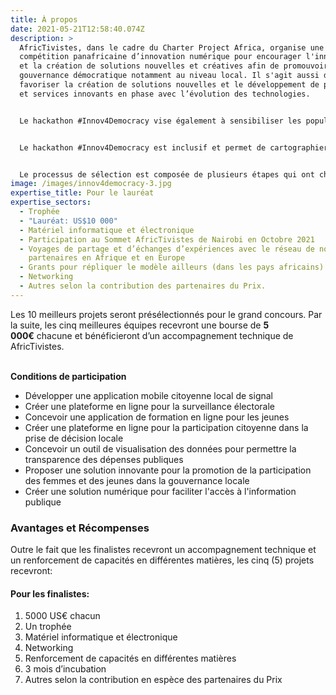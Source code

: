 ```yaml
---
title: À propos
date: 2021-05-21T12:58:40.074Z
description: >
  AfricTivistes, dans le cadre du Charter Project Africa, organise une
  compétition panafricaine d’innovation numérique pour encourager l'innovation
  et la création de solutions nouvelles et créatives afin de promouvoir la
  gouvernance démocratique notamment au niveau local. Il s'agit aussi de
  favoriser la création de solutions nouvelles et le développement de produits
  et services innovants en phase avec l’évolution des technologies. 


  Le hackathon #Innov4Democracy vise également à sensibiliser les populations à la Charte africaine pour la démocratie, les élections et la bonne gouvernance (CADEG) et à encourager la participation des militants citoyens, des jeunes issus des organisations communautaires de base (OCB), les acteurs de la société civile les blogueurs, les web activistes et les professionnels des médias à sa mise en œuvre.


  Le hackathon #Innov4Democracy est inclusif et permet de cartographier les meilleures solutions numériques portées par de jeunes africains. Chaque citoyen d'un pays africain pourrait voter pour les un des dix solutions numériques présélectionnés sur la base de l'originalité, de la réplicabilité ou de L’impact du projet dans l’avancement de la démocratie et de la bonne gouvernance.


  Le processus de sélection est composée de plusieurs étapes qui ont chacune leur importance pour récompenser les meilleures innovations  lors d’un événement majeur continental qui se tiendra en 2024 dans une capitale africaine.
image: /images/innov4democracy-3.jpg
expertise_title: Pour le lauréat
expertise_sectors:
  - Trophée
  - "Lauréat: US$10 000"
  - Matériel informatique et électronique
  - Participation au Sommet AfricTivistes de Nairobi en Octobre 2021
  - Voyages de partage et d’échanges d’expériences avec le réseau de nos
    partenaires en Afrique et en Europe
  - Grants pour répliquer le modèle ailleurs (dans les pays africains)
  - Networking
  - Autres selon la contribution des partenaires du Prix.
---
```

Les 10 meilleurs projets seront présélectionnés pour le grand concours. Par la suite, les cinq meilleures équipes recevront une bourse de **5 000€** chacune et bénéficieront d’un accompagnement technique de AfricTivistes.

\
**Conditions de participation**

* Développer une application mobile citoyenne local de signal 
* Créer une plateforme en ligne pour la surveillance électorale
* Concevoir une application de formation en ligne pour les jeunes
* Créer une plateforme en ligne pour la participation citoyenne dans la prise de décision locale
* Concevoir un outil de visualisation des données pour permettre la transparence des dépenses publiques
* Proposer une solution innovante pour la promotion de la participation des femmes et des jeunes dans la gouvernance locale
* Créer une solution numérique pour faciliter l'accès à l'information publique 

### Avantages et Récompenses

Outre le fait que les finalistes recevront un accompagnement technique et un renforcement de capacités en différentes matières, les cinq (5) projets recevront:

#### Pour les finalistes:

1. 5000 US€ chacun
2. Un trophée
3. Matériel informatique et électronique
4. Networking
5. Renforcement de capacités en différentes matières
6. 3 mois d’incubation 
7. Autres selon la contribution en espèce des partenaires du Prix